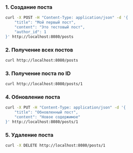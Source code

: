 ### **1. Создание поста**
```bash
curl -X POST -H "Content-Type: application/json" -d '{
    "title": "Мой первый пост",
    "content": "Это тестовый пост",
    "author_id": 1
}' http://localhost:8080/posts
```

### **2. Получение всех постов**
```bash
curl http://localhost:8080/posts
```

### **3. Получение поста по ID**
```bash
curl http://localhost:8080/posts/1
```

### **4. Обновление поста**
```bash
curl -X PUT -H "Content-Type: application/json" -d '{
    "title": "Обновленный пост",
    "content": "Новое содержимое"
}' http://localhost:8080/posts/1
```

### **5. Удаление поста**
```bash
curl -X DELETE http://localhost:8080/posts/1
```
